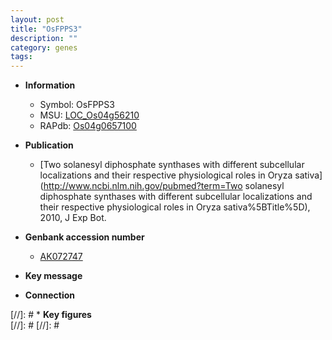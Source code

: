 ```yaml
---
layout: post
title: "OsFPPS3"
description: ""
category: genes
tags: 
---
```


* **Information**  
    + Symbol: OsFPPS3  
    + MSU: [LOC_Os04g56210](http://rice.plantbiology.msu.edu/cgi-bin/ORF_infopage.cgi?orf=LOC_Os04g56210)  
    + RAPdb: [Os04g0657100](http://rapdb.dna.affrc.go.jp/viewer/gbrowse_details/irgsp1?name=Os04g0657100)  

* **Publication**  
    + [Two solanesyl diphosphate synthases with different subcellular localizations and their respective physiological roles in Oryza sativa](http://www.ncbi.nlm.nih.gov/pubmed?term=Two solanesyl diphosphate synthases with different subcellular localizations and their respective physiological roles in Oryza sativa%5BTitle%5D), 2010, J Exp Bot.

* **Genbank accession number**  
    + [AK072747](http://www.ncbi.nlm.nih.gov/nuccore/AK072747)

* **Key message**  

* **Connection**  

[//]: # * **Key figures**  
[//]: # 
[//]: # 
